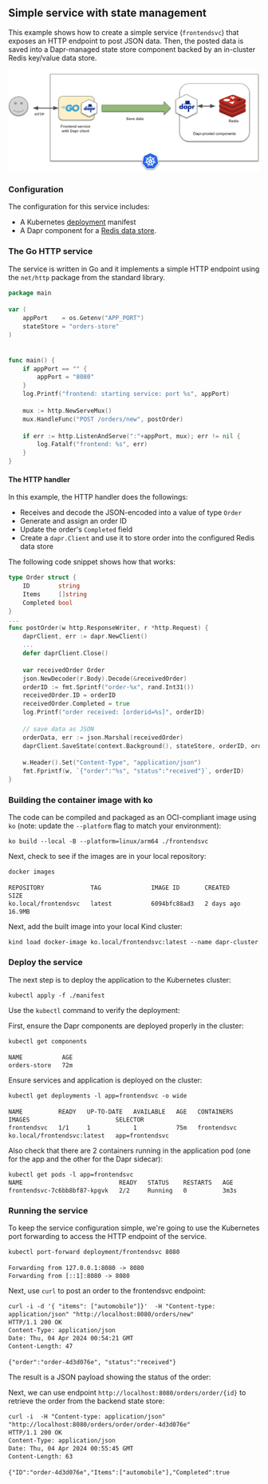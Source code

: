 ## Simple service with state management
This example shows how to create a simple service (`frontendsvc`) that exposes an HTTP endpoint to post JSON data. Then, the posted data is saved into a Dapr-managed state store component backed by an in-cluster Redis key/value data store.

![Simple service](./01-dapr-datastore.png)

### Configuration

The configuration for this service includes:
* A Kubernetes [deployment](./manifest/frontend.yaml) manifest 
* A Dapr component for a [Redis data store](./manifest/redis-store.yaml).


### The Go HTTP service

The service is written in Go and it implements a simple HTTP endpoint using the `net/http` package from the standard library. 


```go
package main

var (
	appPort    = os.Getenv("APP_PORT")
	stateStore = "orders-store"
)


func main() {
	if appPort == "" {
		appPort = "8080"
	}
	log.Printf("frontend: starting service: port %s", appPort)

	mux := http.NewServeMux()
	mux.HandleFunc("POST /orders/new", postOrder)

	if err := http.ListenAndServe(":"+appPort, mux); err != nil {
		log.Fatalf("frontend: %s", err)
	}
}
```


#### The HTTP handler

In this example, the HTTP handler does the followings:

* Receives and decode the JSON-encoded into a value of type `Order`
* Generate and assign an order ID
* Update the order's `Completed` field
* Create a `dapr.Client` and use it to store order into the configured Redis data store

The following code snippet shows how that works:

```go
type Order struct {
	ID        string
	Items     []string
	Completed bool
}
...
func postOrder(w http.ResponseWriter, r *http.Request) {
	daprClient, err := dapr.NewClient()
	...
	defer daprClient.Close()

	var receivedOrder Order
	json.NewDecoder(r.Body).Decode(&receivedOrder)
	orderID := fmt.Sprintf("order-%x", rand.Int31())
	receivedOrder.ID = orderID
	receivedOrder.Completed = true
	log.Printf("order received: [orderid=%s]", orderID)

	// save data as JSON
	orderData, err := json.Marshal(receivedOrder)
	daprClient.SaveState(context.Background(), stateStore, orderID, orderData, nil)

	w.Header().Set("Content-Type", "application/json")
	fmt.Fprintf(w, `{"order":"%s", "status":"received"}`, orderID)
}

```

### Building the container image with ko
The code can be compiled and packaged as an OCI-compliant image using `ko` (note: update the `--platform` flag to match your environment):

```
ko build --local -B --platform=linux/arm64 ./frontendsvc
```

Next, check to see if the images are in your local repository:

```
docker images

REPOSITORY             TAG              IMAGE ID       CREATED         SIZE
ko.local/frontendsvc   latest           6094bfc88ad3   2 days ago      16.9MB
```

Next, add the built image into your local Kind cluster:

```
kind load docker-image ko.local/frontendsvc:latest --name dapr-cluster
```

### Deploy the service
The next step is to deploy the application to the Kubernetes cluster:

```
kubectl apply -f ./manifest
```

Use the `kubectl` command to verify the deployment:

First, ensure the Dapr components are deployed properly in the cluster:

```
kubectl get components

NAME           AGE
orders-store   72m
```

Ensure services and application is deployed on the cluster:

```
kubectl get deployments -l app=frontendsvc -o wide

NAME          READY   UP-TO-DATE   AVAILABLE   AGE   CONTAINERS    IMAGES                        SELECTOR
frontendsvc   1/1     1            1           75m   frontendsvc   ko.local/frontendsvc:latest   app=frontendsvc
```

Also check that there are 2 containers running in the application pod (one for the app and the other for the Dapr sidecar):

```
kubectl get pods -l app=frontendsvc
NAME                           READY   STATUS    RESTARTS   AGE
frontendsvc-7c6bb8bf87-kpgvk   2/2     Running   0          3m3s
```


### Running the service
To keep the service configuration simple, we're going to use the Kubernetes port forwarding to access the HTTP endpoint of the service.

```
kubectl port-forward deployment/frontendsvc 8080

Forwarding from 127.0.0.1:8080 -> 8080
Forwarding from [::1]:8080 -> 8080
```

Next, use `curl` to post an order to the frontendsvc endpoint:

```
curl -i -d '{ "items": ["automobile"]}'  -H "Content-type: application/json" "http://localhost:8080/orders/new"
HTTP/1.1 200 OK
Content-Type: application/json
Date: Thu, 04 Apr 2024 00:54:21 GMT
Content-Length: 47

{"order":"order-4d3d076e", "status":"received"}
```

The result is a JSON payload showing the status of the order: 

Next, we can use endpoint `http://localhost:8080/orders/order/{id}` to retrieve the order from the backend state store:

```
curl -i  -H "Content-type: application/json" "http://localhost:8080/orders/order/order-4d3d076e"
HTTP/1.1 200 OK
Content-Type: application/json
Date: Thu, 04 Apr 2024 00:55:45 GMT
Content-Length: 63

{"ID":"order-4d3d076e","Items":["automobile"],"Completed":true
```